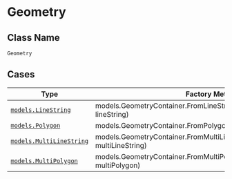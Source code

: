 
# Geometry

## Class Name

`Geometry`

## Cases

| Type | Factory Method |
|  --- | --- |
| [`models.LineString`](../../../doc/models/line-string.md) | models.GeometryContainer.FromLineString(models.LineString lineString) |
| [`models.Polygon`](../../../doc/models/polygon.md) | models.GeometryContainer.FromPolygon(models.Polygon polygon) |
| [`models.MultiLineString`](../../../doc/models/multi-line-string.md) | models.GeometryContainer.FromMultiLineString(models.MultiLineString multiLineString) |
| [`models.MultiPolygon`](../../../doc/models/multi-polygon.md) | models.GeometryContainer.FromMultiPolygon(models.MultiPolygon multiPolygon) |

